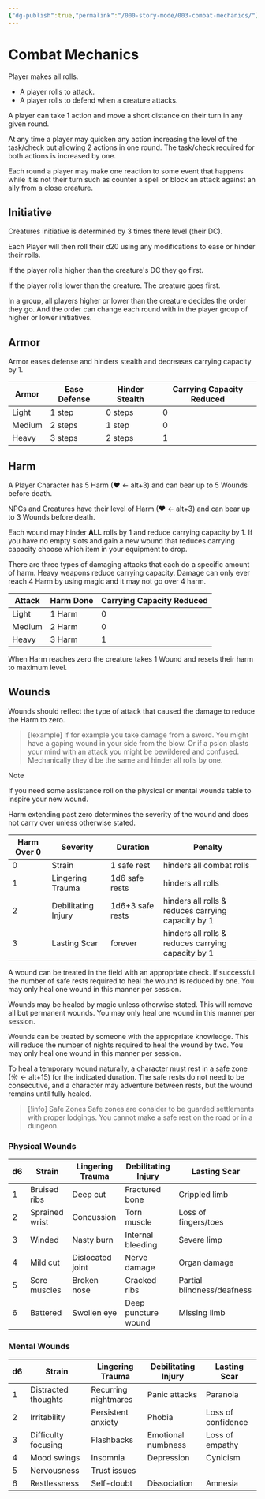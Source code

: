 ```yaml
---
{"dg-publish":true,"permalink":"/000-story-mode/003-combat-mechanics/"}
---
```


# Combat Mechanics

Player makes all rolls.  
* A player rolls to attack.  
* A player rolls to defend when a creature attacks.

A player can take 1 action and move a short distance on their turn in any given round.

At any time a player may quicken any action increasing the level of the task/check but allowing 2 actions in one round.  The task/check required for both actions is increased by one.

Each round a player may make one reaction to some event that happens while it is not their turn such as counter a spell or block an attack against an ally from a close creature.

## Initiative

Creatures initiative is determined by 3 times there level (their DC). 

Each Player will then roll their d20 using any modifications to ease or hinder their rolls. 

If the player rolls higher than the creature's DC they go first. 

If the player rolls lower than the creature. The creature goes first.

In a group, all players higher or lower than the creature decides the order they go. And the order can change each round with in the player group of higher or lower initiatives.

## Armor

Armor eases defense and hinders stealth and decreases carrying capacity by 1.

| Armor  | Ease Defense | Hinder Stealth | Carrying Capacity Reduced |
| ------ | ------------ | -------------- | ------------------------- |
| Light  | 1 step       | 0 steps        | 0                         |
| Medium | 2 steps      | 1 step         | 0                         |
| Heavy  | 3 steps      | 2 steps        | 1                         |
## Harm

A Player Character has 5 Harm (♥ ← alt+3) and can bear up to 5 Wounds before death.

NPCs and Creatures have their level of Harm (♥ ← alt+3) and can bear up to 3 Wounds before death.

Each wound may hinder **ALL** rolls by 1 and reduce carrying capacity by 1.  If you have no empty slots and gain a new wound that reduces carrying capacity choose which item in your equipment to drop.

There are three types of damaging attacks that each do a specific amount of harm. Heavy weapons reduce carrying capacity. Damage can only ever reach 4 Harm by using magic and it may not go over 4 harm.

| Attack | Harm Done | Carrying Capacity Reduced |
| ------ | --------- | ------------------------- |
| Light  | 1 Harm    | 0                         |
| Medium | 2 Harm    | 0                         |
| Heavy  | 3 Harm    | 1                         |

When Harm reaches zero the creature takes 1 Wound and resets their harm to maximum level. 

## Wounds

Wounds should reflect the type of attack that caused the damage to reduce the Harm to zero. 

> [!example]
> If for example you take damage from a sword. You might have a gaping wound in your side from the blow. Or if a psion blasts your mind with an attack you might be bewildered and confused. Mechanically they'd be the same and hinder all rolls by one.

> [!note]
> If you need some assistance roll on the physical or mental wounds table to inspire your new wound.

Harm extending past zero determines the severity of the wound and does not carry over unless otherwise stated.

| Harm Over 0 | Severity            | Duration         | Penalty                                            |
| ----------- | ------------------- | ---------------- | -------------------------------------------------- |
| 0           | Strain              | 1 safe rest      | hinders all combat rolls                           |
| 1           | Lingering Trauma    | 1d6 safe rests   | hinders all rolls                                  |
| 2           | Debilitating Injury | 1d6+3 safe rests | hinders all rolls & reduces carrying capacity by 1 |
| 3           | Lasting Scar        | forever          | hinders all rolls & reduces carrying capacity by 1 |
A wound can be treated in the field with an appropriate check. If successful the number of safe rests required to heal the wound is reduced by one.  You may only heal one wound in this manner per session.

Wounds may be healed by magic unless otherwise stated. This will remove all but permanent wounds.  You may only heal one wound in this manner per session.

Wounds can be treated by someone with the appropriate knowledge.  This will reduce the number of nights required to heal the wound by two. You may only heal one wound in this manner per session.  

To heal a temporary wound naturally, a character must rest in a safe zone  (☼ ← alt+15) for the indicated duration. The safe rests do not need to be consecutive, and a character may adventure between rests, but the wound remains until fully healed.

> [!info] Safe Zones
> Safe zones are consider to be guarded settlements with proper lodgings. You cannot make a safe rest on the road or in a dungeon.

### Physical Wounds

| d6  | Strain         | Lingering Trauma | Debilitating Injury | Lasting Scar               |
| --- | -------------- | ---------------- | ------------------- | -------------------------- |
| 1   | Bruised ribs   | Deep cut         | Fractured bone      | Crippled limb              |
| 2   | Sprained wrist | Concussion       | Torn muscle         | Loss of fingers/toes       |
| 3   | Winded         | Nasty burn       | Internal bleeding   | Severe limp                |
| 4   | Mild cut       | Dislocated joint | Nerve damage        | Organ damage               |
| 5   | Sore muscles   | Broken nose      | Cracked ribs        | Partial blindness/deafness |
| 6   | Battered       | Swollen eye      | Deep puncture wound | Missing limb               |

### Mental Wounds

| d6  | Strain              | Lingering Trauma     | Debilitating Injury | Lasting Scar       |
| --- | ------------------- | -------------------- | ------------------- | ------------------ |
| 1   | Distracted thoughts | Recurring nightmares | Panic attacks       | Paranoia           |
| 2   | Irritability        | Persistent anxiety   | Phobia              | Loss of confidence |
| 3   | Difficulty focusing | Flashbacks           | Emotional numbness  | Loss of empathy    |
| 4   | Mood swings         | Insomnia             | Depression          | Cynicism           |
| 5   | Nervousness         | Trust issues         |                     |                    |
| 6   | Restlessness        | Self-doubt           | Dissociation        | Amnesia            |

